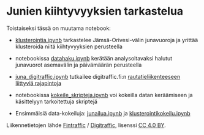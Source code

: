 # Junien kiihtyvyyksien tarkastelua

Toistaiseksi tässä on muutama notebook:

* [klusterointia.ipynb](klusterointia.ipynb) tarkastelee Jämsä-Orivesi-välin junavuoroja ja yrittää klusteroida niitä kiihtyvyyksien perusteella

* notebookissa [datahaku.ipynb](datahaku.ipynb) kerätään analysoitavaksi halutut junavuorot asemavälin ja päivämäärän perusteella

* [juna_digitraffic.ipynb](juna_digitraffic.ipynb) tutkailee digitraffic.fi:n [rautatieliikenteeseen liittyviä rajapintoja](https://www.digitraffic.fi/rautatieliikenne/)

* notebookissa [kokeile_skripteja.ipynb](kokeile_skripteja.ipynb) voi kokeilla datan keräämiseen ja käsittelyyn tarkoitettuja skriptejä

* Ensimmäisiä data-kokeiluja: [junailua.ipynb](junailua.ipynb) ja [klusterointikokeilu.ipynb](klusterointikokeilu.ipynb)


Liikennetietojen lähde [Fintraffic](https://www.fintraffic.fi/fi) / [Digitraffic](https://www.digitraffic.fi/), lisenssi [CC 4.0 BY](https://creativecommons.org/licenses/by/4.0/).